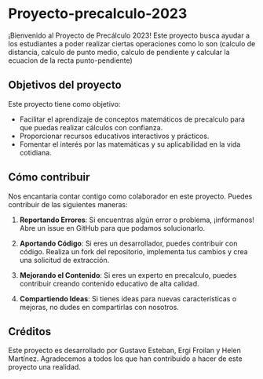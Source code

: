 # Proyecto-precalculo-2023

¡Bienvenido al Proyecto de Precálculo 2023! Este proyecto busca ayudar a los estudiantes a poder realizar ciertas operaciones como lo son (calculo de distancia, calculo de punto medio, calculo de pendiente y calcular la ecuacion de la recta punto-pendiente)

## Objetivos del proyecto

Este proyecto tiene como objetivo:

- Facilitar el aprendizaje de conceptos matemáticos de precalculo para que puedas realizar cálculos con confianza.
- Proporcionar recursos educativos interactivos y prácticos.
- Fomentar el interés por las matemáticas y su aplicabilidad en la vida cotidiana.


## Cómo contribuir

Nos encantaría contar contigo como colaborador en este proyecto. Puedes contribuir de las siguientes maneras:

1. **Reportando Errores**: Si encuentras algún error o problema, ¡infórmanos! Abre un issue en GitHub para que podamos solucionarlo.

2. **Aportando Código**: Si eres un desarrollador, puedes contribuir con código. Realiza un fork del repositorio, implementa tus cambios y crea una solicitud de extracción.

3. **Mejorando el Contenido**: Si eres un experto en precalculo, puedes contribuir creando contenido educativo de alta calidad.

4. **Compartiendo Ideas**: Si tienes ideas para nuevas características o mejoras, no dudes en compartirlas con nosotros.


## Créditos

Este proyecto es desarrollado por Gustavo Esteban, Ergi Froilan y Helen Martínez. Agradecemos a todos los que han contribuido a hacer de este proyecto una realidad.
